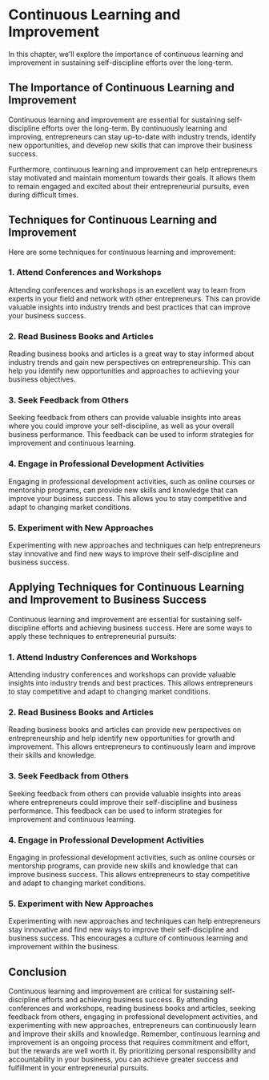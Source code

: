 # Continuous Learning and Improvement

In this chapter, we'll explore the importance of continuous learning and improvement in sustaining self-discipline efforts over the long-term.

The Importance of Continuous Learning and Improvement
-----------------------------------------------------

Continuous learning and improvement are essential for sustaining self-discipline efforts over the long-term. By continuously learning and improving, entrepreneurs can stay up-to-date with industry trends, identify new opportunities, and develop new skills that can improve their business success.

Furthermore, continuous learning and improvement can help entrepreneurs stay motivated and maintain momentum towards their goals. It allows them to remain engaged and excited about their entrepreneurial pursuits, even during difficult times.

Techniques for Continuous Learning and Improvement
--------------------------------------------------

Here are some techniques for continuous learning and improvement:

### 1. Attend Conferences and Workshops

Attending conferences and workshops is an excellent way to learn from experts in your field and network with other entrepreneurs. This can provide valuable insights into industry trends and best practices that can improve your business success.

### 2. Read Business Books and Articles

Reading business books and articles is a great way to stay informed about industry trends and gain new perspectives on entrepreneurship. This can help you identify new opportunities and approaches to achieving your business objectives.

### 3. Seek Feedback from Others

Seeking feedback from others can provide valuable insights into areas where you could improve your self-discipline, as well as your overall business performance. This feedback can be used to inform strategies for improvement and continuous learning.

### 4. Engage in Professional Development Activities

Engaging in professional development activities, such as online courses or mentorship programs, can provide new skills and knowledge that can improve your business success. This allows you to stay competitive and adapt to changing market conditions.

### 5. Experiment with New Approaches

Experimenting with new approaches and techniques can help entrepreneurs stay innovative and find new ways to improve their self-discipline and business success.

Applying Techniques for Continuous Learning and Improvement to Business Success
-------------------------------------------------------------------------------

Continuous learning and improvement are essential for sustaining self-discipline efforts and achieving business success. Here are some ways to apply these techniques to entrepreneurial pursuits:

### 1. Attend Industry Conferences and Workshops

Attending industry conferences and workshops can provide valuable insights into industry trends and best practices. This allows entrepreneurs to stay competitive and adapt to changing market conditions.

### 2. Read Business Books and Articles

Reading business books and articles can provide new perspectives on entrepreneurship and help identify new opportunities for growth and improvement. This allows entrepreneurs to continuously learn and improve their skills and knowledge.

### 3. Seek Feedback from Others

Seeking feedback from others can provide valuable insights into areas where entrepreneurs could improve their self-discipline and business performance. This feedback can be used to inform strategies for improvement and continuous learning.

### 4. Engage in Professional Development Activities

Engaging in professional development activities, such as online courses or mentorship programs, can provide new skills and knowledge that can improve business success. This allows entrepreneurs to stay competitive and adapt to changing market conditions.

### 5. Experiment with New Approaches

Experimenting with new approaches and techniques can help entrepreneurs stay innovative and find new ways to improve their self-discipline and business success. This encourages a culture of continuous learning and improvement within the business.

Conclusion
----------

Continuous learning and improvement are critical for sustaining self-discipline efforts and achieving business success. By attending conferences and workshops, reading business books and articles, seeking feedback from others, engaging in professional development activities, and experimenting with new approaches, entrepreneurs can continuously learn and improve their skills and knowledge. Remember, continuous learning and improvement is an ongoing process that requires commitment and effort, but the rewards are well worth it. By prioritizing personal responsibility and accountability in your business, you can achieve greater success and fulfillment in your entrepreneurial pursuits.
